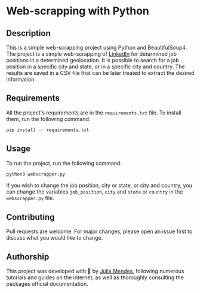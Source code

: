 # Web-scrapping with Python

## Description

This is a simple web-scrapping project using Python and BeautifulSoup4. The project is a simple web-scrapping of [LinkedIn](https://www.linkedin.com/jobs/search/) for determined job positions in a determined geolocation. It is possible to search for a job position in a specific city and state, or in a specific city and country. The results are saved in a CSV file that can be later treated to extract the desired information.

## Requirements

All the project's requirements are in the `requirements.txt` file. To install them, run the following command:

```bash
pip install -r requirements.txt
```

## Usage

To run the project, run the following command:

```bash
python3 webscrapper.py
```

If you wish to change the job position, city or state, or city and country, you can change the variables `job_position`, `city` and `state` or `country` in the `webscrapper.py` file.

## Contributing

Pull requests are welcome. For major changes, please open an issue first to discuss what you would like to change.

## Authorship

This project was developed with 💜 by [Julia Mendes](https://www.linkedin.com/in/juliamendesc/), following numerous tutorials and guides on the internet, as well as thoroughly consulting the packages official documentation.
